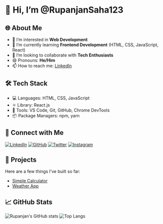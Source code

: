 # 👋 Hi, I’m @RupanjanSaha123

## 🌐 About Me
- 👀 I’m interested in **Web Development**
- 🌱 I’m currently learning **Frontend Development** (HTML, CSS, JavaScript, React)
- 💞️ I’m looking to collaborate with **Tech Enthusiasts**
- 😄 Pronouns: **He/Him**
- 📫 How to reach me: [LinkedIn]((https://www.linkedin.com/in/rupanjan-saha/))

## 🛠️ Tech Stack
- 💻 Languages: HTML, CSS, JavaScript
- ⚛️ Library: React.js
- 🎨 Tools: VS Code, Git, GitHub, Chrome DevTools
- 📦 Package Managers: npm, yarn

## 🔗 Connect with Me

[![LinkedIn](https://img.shields.io/badge/LinkedIn-%230077B5.svg?style=for-the-badge&logo=linkedin&logoColor=white)](https://www.linkedin.com/in/rupanjan-saha/)
[![GitHub](https://img.shields.io/badge/GitHub-%23121011.svg?style=for-the-badge&logo=github&logoColor=white)](https://github.com/RupanjanSaha123)
[![Twitter](https://img.shields.io/badge/Twitter-%231DA1F2.svg?style=for-the-badge&logo=twitter&logoColor=white)](https://twitter.com/SahaRupanj19476)
[![Instagram](https://img.shields.io/badge/Instagram-%23E4405F.svg?style=for-the-badge&logo=instagram&logoColor=white)](https://instagram.com/rupanjan1203)


## 📌 Projects
Here are a few things I've built so far:
- [Simple Calculator](https://github.com/RupanjanSaha123/CALCULATOR)
- [Weather App](https://github.com/RupanjanSaha123/Weatherforecast-app)



## 📈 GitHub Stats
![Rupanjan's GitHub stats](https://github-readme-stats.vercel.app/api?username=RupanjanSaha123&show_icons=true&theme=tokyonight)
![Top Langs](https://github-readme-stats.vercel.app/api/top-langs/?username=RupanjanSaha123&layout=compact&theme=tokyonight)


<!---
RupanjanSaha123/RupanjanSaha123 is a ✨ special ✨ repository because its `README.md` (this file) appears on your GitHub profile.
You can click the Preview link to take a look at your changes.
--->
